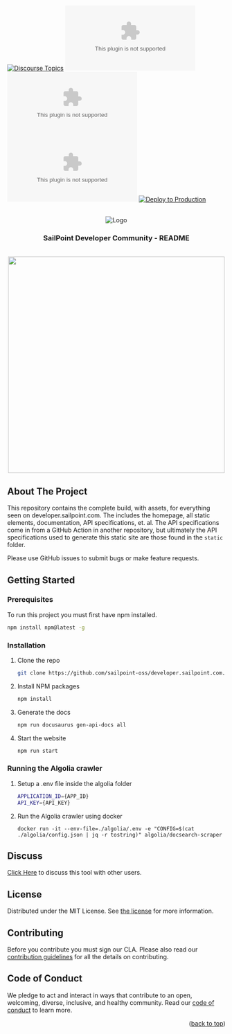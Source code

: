<a id="readme-top"></a>

[![Discourse Topics][discourse-shield]][discourse-url] ![Issues][issues-shield]
![Latest Releases][release-shield] ![Contributor Shield][contributor-shield]
[![Deploy to Production](https://github.com/sailpoint-oss/developer.sailpoint.com/actions/workflows/build-and-deploy-prod-gh-pages.yml/badge.svg)](https://github.com/sailpoint-oss/developer.sailpoint.com/actions/workflows/build-and-deploy-prod-gh-pages.yml)

[discourse-shield]: https://img.shields.io/discourse/topics?label=Discuss%20This%20Tool&server=https%3A%2F%2Fdeveloper.sailpoint.com%2Fdiscuss
[discourse-url]: https://developer.sailpoint.com/discuss/
[issues-shield]: https://img.shields.io/github/issues/sailpoint-oss/developer.sailpoint.com?label=Issues
[release-shield]: https://img.shields.io/github/v/release/sailpoint-oss/developer.sailpoint.com?label=Current%20Release
[contributor-shield]: https://img.shields.io/github/contributors/sailpoint-oss/developer.sailpoint.com?label=Contributors

<!-- PROJECT LOGO -->
<br />
<div align="center">
    <img src="./static/img/SailPoint-Developer-Community-Lockup.png" alt="Logo">

  <h3 align="center">SailPoint Developer Community - README</h3>
  <br/>
<div align="center">
<img src="./static/img/screenshot.png" width="500" height="" style="text-align:center">
</div>
</div>


<!-- ABOUT THE PROJECT -->

## About The Project

This repository contains the complete build, with assets, for everything seen on
developer.sailpoint.com. The includes the homepage, all static elements,
documentation, API specifications, et. al. The API specifications come in from a
GitHub Action in another repository, but ultimately the API specifications used
to generate this static site are those found in the `static` folder.

Please use GitHub issues to submit bugs or make feature requests.

<!-- GETTING STARTED -->

## Getting Started

### Prerequisites

To run this project you must first have npm installed.

```sh
npm install npm@latest -g
```

### Installation

1. Clone the repo
   ```bash
   git clone https://github.com/sailpoint-oss/developer.sailpoint.com.git
   ```
2. Install NPM packages
   ```bash
   npm install
   ```
3. Generate the docs
   ```bash
   npm run docusaurus gen-api-docs all
   ```
4. Start the website
   ```bash
   npm run start
   ```

### Running the Algolia crawler

1. Setup a .env file inside the algolia folder
   ```sh
   APPLICATION_ID={APP_ID}
   API_KEY={API_KEY}
   ```
2. Run the Algolia crawler using docker
   ```
   docker run -it --env-file=./algolia/.env -e "CONFIG=$(cat ./algolia/config.json | jq -r tostring)" algolia/docsearch-scraper
   ```

<!-- CONTACT -->

## Discuss

[Click Here](https://developer.sailpoint.com/discuss) to discuss this tool with
other users.

<!-- LICENSE -->

## License

Distributed under the MIT License. See [the license](./LICENSE) for more
information.

<!-- CONTRIBUTING -->

## Contributing

Before you contribute you must sign our CLA. Please also read our
[contribution guidelines](./CONTRIBUTING.md) for all the details on
contributing.

<!-- CODE OF CONDUCT -->

## Code of Conduct

We pledge to act and interact in ways that contribute to an open, welcoming,
diverse, inclusive, and healthy community. Read our
[code of conduct](./CODE_OF_CONDUCT.md) to learn more.

<p align="right">(<a href="#readme-top">back to top</a>)</p>
